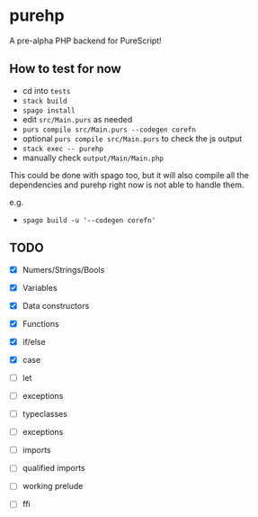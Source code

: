 # purehp

A pre-alpha PHP backend for PureScript!

## How to test for now
- cd into `tests`
- `stack build`
- `spago install`
- edit `src/Main.purs` as needed
- `purs compile src/Main.purs --codegen corefn`
- optional `purs compile src/Main.purs` to check the js output
- `stack exec -- purehp`
- manually check `output/Main/Main.php`

This could be done with spago too, but it will also compile all the dependencies and purehp right now is not able to handle them.

e.g.
- `spago build -u '--codegen corefn'`



## TODO

- [x] Numers/Strings/Bools
- [x] Variables
- [x] Data constructors
- [x] Functions
- [x] if/else
- [x] case
- [ ] let
- [ ] exceptions
- [ ] typeclasses
- [ ] exceptions
- [ ] imports
- [ ] qualified imports
- [ ] working prelude
- [ ] ffi

